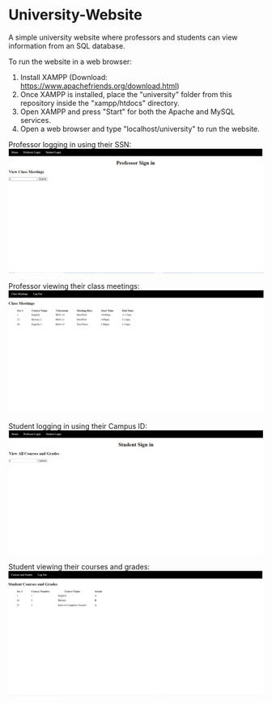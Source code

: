 # University-Website
A simple university website where professors and students can view information from an SQL database.

To run the website in a web browser:
1) Install XAMPP (Download: https://www.apachefriends.org/download.html)
2) Once XAMPP is installed, place the "university" folder from this repository inside the "xampp/htdocs" directory.
3) Open XAMPP and press "Start" for both the Apache and MySQL services.
4) Open a web browser and type "localhost/university" to run the website.

Professor logging in using their SSN:
![Screenshot1](https://github.com/jackloague1/University-Website/blob/main/university1.png)

Professor viewing their class meetings:
![Screenshot2](https://github.com/jackloague1/University-Website/blob/main/university2.png)

Student logging in using their Campus ID:
![Screenshot3](https://github.com/jackloague1/University-Website/blob/main/university3.png)

Student viewing their courses and grades:
![Screenshot4](https://github.com/jackloague1/University-Website/blob/main/university4.png)
